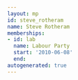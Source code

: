 ```yaml
---
layout: mp
id: steve_rotheram
name: Steve Rotheram
memberships:
- id: lab
  name: Labour Party
  start: '2010-06-08'
  end: 
autogenerated: true
---
```

